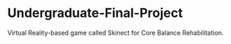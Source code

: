 # Undergraduate-Final-Project
Virtual Reality-based game called Skinect for Core Balance Rehabilitation. 

